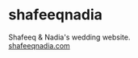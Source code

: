# shafeeqnadia
Shafeeq & Nadia's wedding website.  
[shafeeqnadia.com](htts://satuhearty.github.io/shafeeqnadia)
